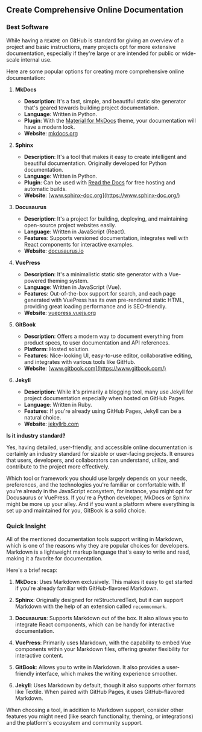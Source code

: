 ## Create Comprehensive Online Documentation

### Best Software

While having a `README` on GitHub is standard for giving an overview of a project and basic instructions, many projects opt for more extensive documentation, especially if they're large or are intended for public or wide-scale internal use. 

Here are some popular options for creating more comprehensive online documentation:

1. **MkDocs**
    - **Description**: It's a fast, simple, and beautiful static site generator that's geared towards building project documentation. 
    - **Language**: Written in Python.
    - **Plugin**: With the [Material for MkDocs](https://squidfunk.github.io/mkdocs-material/) theme, your documentation will have a modern look.
    - **Website**: [mkdocs.org](https://www.mkdocs.org/)

2. **Sphinx**
    - **Description**: It's a tool that makes it easy to create intelligent and beautiful documentation. Originally developed for Python documentation.
    - **Language**: Written in Python.
    - **Plugin**: Can be used with [Read the Docs](https://readthedocs.org/) for free hosting and automatic builds.
    - **Website**: [www.sphinx-doc.org](https://www.sphinx-doc.org/)

3. **Docusaurus**
    - **Description**: It's a project for building, deploying, and maintaining open-source project websites easily.
    - **Language**: Written in JavaScript (React).
    - **Features**: Supports versioned documentation, integrates well with React components for interactive examples.
    - **Website**: [docusaurus.io](https://docusaurus.io/)

4. **VuePress**
    - **Description**: It's a minimalistic static site generator with a Vue-powered theming system.
    - **Language**: Written in JavaScript (Vue).
    - **Features**: Out-of-the-box support for search, and each page generated with VuePress has its own pre-rendered static HTML, providing great loading performance and is SEO-friendly.
    - **Website**: [vuepress.vuejs.org](https://vuepress.vuejs.org/)

5. **GitBook**
    - **Description**: Offers a modern way to document everything from product specs, to user documentation and API references.
    - **Platform**: Hosted solution.
    - **Features**: Nice-looking UI, easy-to-use editor, collaborative editing, and integrates with various tools like GitHub.
    - **Website**: [www.gitbook.com](https://www.gitbook.com/)

6. **Jekyll**
    - **Description**: While it's primarily a blogging tool, many use Jekyll for project documentation especially when hosted on GitHub Pages.
    - **Language**: Written in Ruby.
    - **Features**: If you're already using GitHub Pages, Jekyll can be a natural choice.
    - **Website**: [jekyllrb.com](https://jekyllrb.com/)

**Is it industry standard?**

Yes, having detailed, user-friendly, and accessible online documentation is certainly an industry standard for sizable or user-facing projects. It ensures that users, developers, and collaborators can understand, utilize, and contribute to the project more effectively. 

Which tool or framework you should use largely depends on your needs, preferences, and the technologies you're familiar or comfortable with. If you're already in the JavaScript ecosystem, for instance, you might opt for Docusaurus or VuePress. If you're a Python developer, MkDocs or Sphinx might be more up your alley. And if you want a platform where everything is set up and maintained for you, GitBook is a solid choice.

### Quick Insight

All of the mentioned documentation tools support writing in Markdown, which is one of the reasons why they are popular choices for developers. Markdown is a lightweight markup language that's easy to write and read, making it a favorite for documentation.

Here's a brief recap:

1. **MkDocs**: Uses Markdown exclusively. This makes it easy to get started if you're already familiar with GitHub-flavored Markdown.

2. **Sphinx**: Originally designed for reStructuredText, but it can support Markdown with the help of an extension called `recommonmark`.

3. **Docusaurus**: Supports Markdown out of the box. It also allows you to integrate React components, which can be handy for interactive documentation.

4. **VuePress**: Primarily uses Markdown, with the capability to embed Vue components within your Markdown files, offering greater flexibility for interactive content.

5. **GitBook**: Allows you to write in Markdown. It also provides a user-friendly interface, which makes the writing experience smoother.

6. **Jekyll**: Uses Markdown by default, though it also supports other formats like Textile. When paired with GitHub Pages, it uses GitHub-flavored Markdown.

When choosing a tool, in addition to Markdown support, consider other features you might need (like search functionality, theming, or integrations) and the platform's ecosystem and community support.